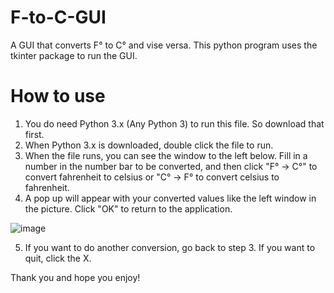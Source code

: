 # F-to-C-GUI
A GUI that converts F° to C° and vise versa. This python program uses the tkinter package to run the GUI.

# How to use
1. You do need Python 3.x (Any Python 3) to run this file. So download that first.
2. When Python 3.x is downloaded, double click the file to run.
3. When the file runs, you can see the window to the left below. Fill in a number in the number bar to be converted, 
and then click "F° -> C°" to convert fahrenheit to celsius or "C° -> F° to convert celsius to fahrenheit.
4. A pop up will appear with your converted values like the left window in the picture. Click "OK" to return to the application.

![image](https://user-images.githubusercontent.com/59061157/235058841-8c3cd78b-ac00-4179-a81a-ad36666a52a5.png)

5. If you want to do another conversion, go back to step 3. If you want to quit, click the X.



Thank you and hope you enjoy!
